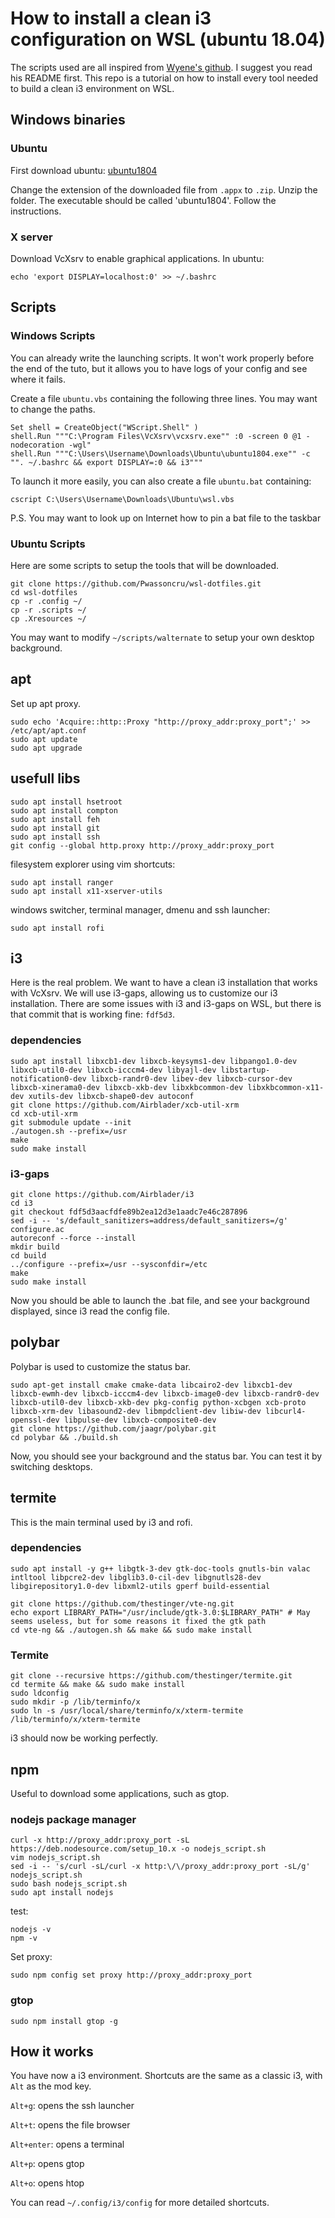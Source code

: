 # How to install a clean i3 configuration on WSL (ubuntu 18.04)

The scripts used  are all inspired from [Wyene's github](https://github.com/Xyene/wsl-dotfiles.git). I suggest you read his README first. This repo is a tutorial on how to install every tool needed to build a clean  i3 environment on WSL.

## Windows binaries

### Ubuntu

First download ubuntu:
[ubuntu1804](https://aka.ms/wsl-ubuntu-1804)

Change the extension of the downloaded file from `.appx` to `.zip`. Unzip the folder.
The executable should be called 'ubuntu1804'. Follow the instructions.

### X server

Download VcXsrv to enable graphical applications. In ubuntu:

    echo 'export DISPLAY=localhost:0' >> ~/.bashrc

## Scripts

### Windows Scripts

You can already write the launching scripts. It won't work properly before the end of the tuto, but it allows you to have logs of your config and see where it fails.

Create a file `ubuntu.vbs` containing the following three lines. You may want to change the paths.

    Set shell = CreateObject("WScript.Shell" )
    shell.Run """C:\Program Files\VcXsrv\vcxsrv.exe"" :0 -screen 0 @1 -nodecoration -wgl"
    shell.Run """C:\Users\Username\Downloads\Ubuntu\ubuntu1804.exe"" -c "". ~/.bashrc && export DISPLAY=:0 && i3"""

To launch it more easily, you can also create a file `ubuntu.bat` containing:

    cscript C:\Users\Username\Downloads\Ubuntu\wsl.vbs

P.S. You may want to look up on Internet how to pin a bat file to the taskbar

### Ubuntu Scripts

Here are some scripts to setup the tools that will be downloaded.

    git clone https://github.com/Pwassoncru/wsl-dotfiles.git
    cd wsl-dotfiles
    cp -r .config ~/
    cp -r .scripts ~/
    cp .Xresources ~/
    
You may want to modify `~/scripts/walternate` to setup your own desktop background.



## apt

Set up apt proxy.

    sudo echo 'Acquire::http::Proxy "http://proxy_addr:proxy_port";' >> /etc/apt/apt.conf
    sudo apt update
    sudo apt upgrade


## usefull libs

    sudo apt install hsetroot
    sudo apt install compton
    sudo apt install feh
    sudo apt install git
    sudo apt install ssh
    git config --global http.proxy http://proxy_addr:proxy_port
filesystem explorer using vim shortcuts:

    sudo apt install ranger
    sudo apt install x11-xserver-utils
windows switcher, terminal manager, dmenu and ssh launcher:

    sudo apt install rofi

## i3

Here is the real problem. We want to have a clean i3 installation that works with VcXsrv. We will use i3-gaps, allowing us to customize our i3 installation. There are some issues with i3 and i3-gaps on WSL, but there is that commit that is working fine: `fdf5d3`.

### dependencies

    sudo apt install libxcb1-dev libxcb-keysyms1-dev libpango1.0-dev libxcb-util0-dev libxcb-icccm4-dev libyajl-dev libstartup-notification0-dev libxcb-randr0-dev libev-dev libxcb-cursor-dev libxcb-xinerama0-dev libxcb-xkb-dev libxkbcommon-dev libxkbcommon-x11-dev xutils-dev libxcb-shape0-dev autoconf
    git clone https://github.com/Airblader/xcb-util-xrm
    cd xcb-util-xrm
    git submodule update --init
    ./autogen.sh --prefix=/usr
    make
    sudo make install

### i3-gaps
    git clone https://github.com/Airblader/i3
    cd i3
    git checkout fdf5d3aacfdfe89b2ea12d3e1aadc7e46c287896
    sed -i -- 's/default_sanitizers=address/default_sanitizers=/g' configure.ac
    autoreconf --force --install
    mkdir build
    cd build
    ../configure --prefix=/usr --sysconfdir=/etc
    make
    sudo make install
    
Now you should be able to launch the .bat file, and see your background displayed, since i3 read the config file.

## polybar

Polybar is used to customize the status bar.

    sudo apt-get install cmake cmake-data libcairo2-dev libxcb1-dev libxcb-ewmh-dev libxcb-icccm4-dev libxcb-image0-dev libxcb-randr0-dev libxcb-util0-dev libxcb-xkb-dev pkg-config python-xcbgen xcb-proto libxcb-xrm-dev libasound2-dev libmpdclient-dev libiw-dev libcurl4-openssl-dev libpulse-dev libxcb-composite0-dev
    git clone https://github.com/jaagr/polybar.git
    cd polybar && ./build.sh
    
Now, you should see your background and the status bar. You can test it by switching desktops.

## termite

This is the main terminal used by i3 and rofi.

### dependencies
    sudo apt install -y g++ libgtk-3-dev gtk-doc-tools gnutls-bin valac intltool libpcre2-dev libglib3.0-cil-dev libgnutls28-dev libgirepository1.0-dev libxml2-utils gperf build-essential

    git clone https://github.com/thestinger/vte-ng.git
    echo export LIBRARY_PATH="/usr/include/gtk-3.0:$LIBRARY_PATH" # May seems useless, but for some reasons it fixed the gtk path
    cd vte-ng && ./autogen.sh && make && sudo make install

### Termite

    git clone --recursive https://github.com/thestinger/termite.git
    cd termite && make && sudo make install
    sudo ldconfig
    sudo mkdir -p /lib/terminfo/x
    sudo ln -s /usr/local/share/terminfo/x/xterm-termite /lib/terminfo/x/xterm-termite
    
i3 should now be working perfectly.

## npm

Useful to download some applications, such as gtop.

### nodejs package manager

    curl -x http://proxy_addr:proxy_port -sL https://deb.nodesource.com/setup_10.x -o nodejs_script.sh
    vim nodejs_script.sh
    sed -i -- 's/curl -sL/curl -x http:\/\/proxy_addr:proxy_port -sL/g' nodejs_script.sh
    sudo bash nodejs_script.sh
    sudo apt install nodejs

test:

    nodejs -v
    npm -v

Set proxy:

    sudo npm config set proxy http://proxy_addr:proxy_port

### gtop

    sudo npm install gtop -g

## How it works

You have now a i3 environment. Shortcuts are the same as a classic i3, with `Alt` as the mod key.

`Alt+g`: opens the ssh launcher

`Alt+t`: opens the file browser

`Alt+enter`: opens a terminal

`Alt+p`: opens gtop

`Alt+o`: opens htop

 You can read `~/.config/i3/config` for more detailed shortcuts.
